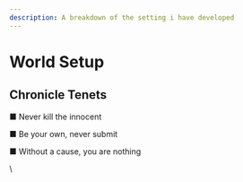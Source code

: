 ```yaml
---
description: A breakdown of the setting i have developed
---
```


# World Setup

## Chronicle Tenets

&#x20;■ Never kill the innocent

&#x20;■ Be your own, never submit&#x20;

■ Without a cause, you are nothing

\
